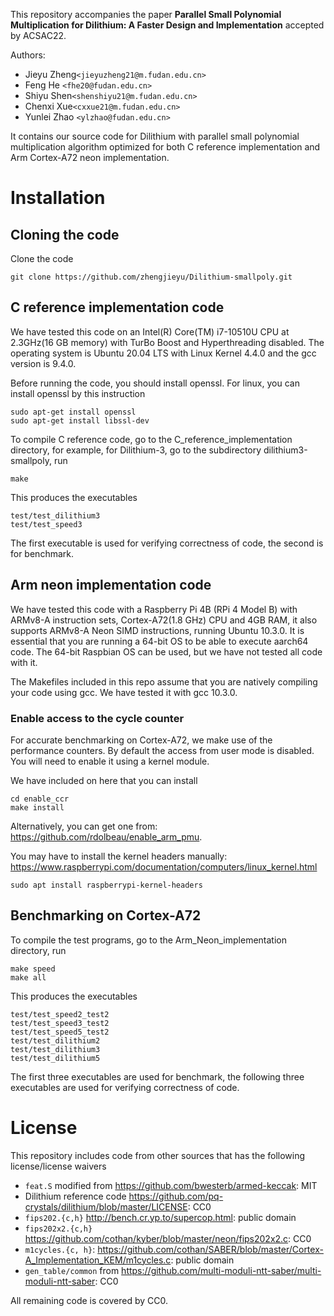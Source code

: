 This repository accompanies the paper **Parallel Small Polynomial Multiplication for Dilithium: A Faster Design and Implementation** accepted by ACSAC22.


Authors: 
 - Jieyu  Zheng`<jieyuzheng21@m.fudan.edu.cn>`
 - Feng He `<fhe20@fudan.edu.cn>`
 - Shiyu Shen`<shenshiyu21@m.fudan.edu.cn>`
 - Chenxi Xue`<cxxue21@m.fudan.edu.cn>` 
 - Yunlei Zhao `<ylzhao@fudan.edu.cn>`

It contains our source code for Dilithium with parallel small polynomial multiplication algorithm optimized for both C reference implementation and Arm Cortex-A72 neon implementation.

# Installation
## Cloning the code
Clone the code 

```
git clone https://github.com/zhengjieyu/Dilithium-smallpoly.git
```

## C reference implementation code

We have tested this code on an Intel(R) Core(TM) i7-10510U CPU at 2.3GHz(16 GB memory) with TurBo Boost and Hyperthreading disabled. The operating system is Ubuntu 20.04 LTS with Linux Kernel 4.4.0 and the gcc version is 9.4.0.

Before running the code, you should install openssl. For linux, you can install openssl by this instruction


```
sudo apt-get install openssl
sudo apt-get install libssl-dev
```

To compile C reference code, go to the C_reference_implementation directory,  for example, for Dilithium-3, go to the subdirectory dilithium3-smallpoly, run

```
make
```
This produces the executables 

```
test/test_dilithium3
test/test_speed3
```
The first executable is used for verifying correctness of code, the second is for benchmark.
## Arm neon implementation code

We have tested this code with a Raspberry Pi 4B (RPi  4 Model B) with ARMv8-A instruction sets, Cortex-A72(1.8 GHz) CPU and 4GB RAM, it also supports ARMv8-A Neon SIMD instructions, running Ubuntu 10.3.0.
It is essential that you are running a 64-bit OS to be able to execute aarch64 code.
The 64-bit Raspbian OS can be used, but we have not tested all code with it.

The Makefiles included in this repo assume that you are natively compiling your
code using gcc. We have tested it with gcc 10.3.0.

### Enable access to the cycle counter

For accurate benchmarking on Cortex-A72, we make use of the performance counters.
By default the access from user mode is disabled. You will need to enable it using a kernel module.

We have included on here that you can install
```
cd enable_ccr
make install
```

Alternatively, you can get one from: https://github.com/rdolbeau/enable_arm_pmu.

You may have to install the kernel headers manually:
https://www.raspberrypi.com/documentation/computers/linux_kernel.html

```
sudo apt install raspberrypi-kernel-headers
```

## Benchmarking on Cortex-A72
To compile the test programs, go to the Arm_Neon_implementation directory, run
```
make speed 
make all
```
This produces the executables 

```
test/test_speed2_test2
test/test_speed3_test2
test/test_speed5_test2
test/test_dilithium2
test/test_dilithium3
test/test_dilithium5
```
The first three executables are used for benchmark, the following three executables are used for verifying correctness of code.
# License

This repository includes code from other sources that has the following license/license waivers
- `feat.S` modified from https://github.com/bwesterb/armed-keccak: MIT
- Dilithium reference code https://github.com/pq-crystals/dilithium/blob/master/LICENSE: CC0
- `fips202.{c,h}` http://bench.cr.yp.to/supercop.html: public domain
- `fips202x2.{c,h}` https://github.com/cothan/kyber/blob/master/neon/fips202x2.c: CC0
- `m1cycles.{c, h}`: https://github.com/cothan/SABER/blob/master/Cortex-A_Implementation_KEM/m1cycles.c: public domain
- `gen_table/common` from https://github.com/multi-moduli-ntt-saber/multi-moduli-ntt-saber: CC0

All remaining code is covered by CC0.
